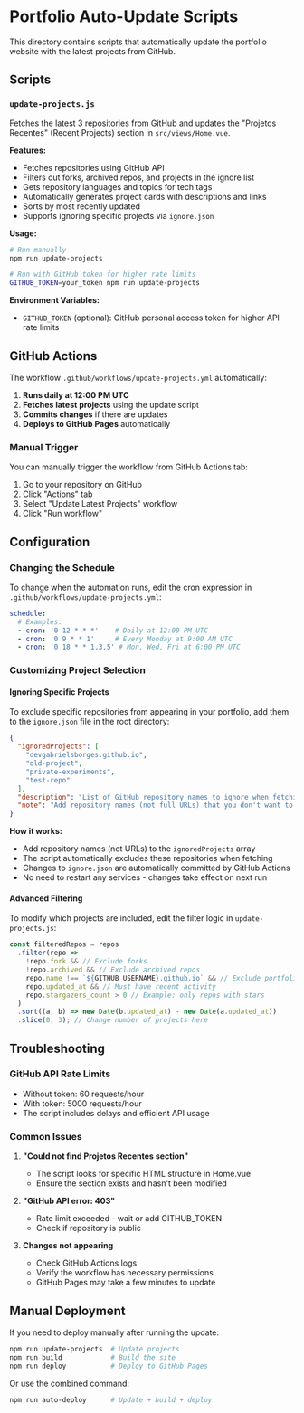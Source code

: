 # Portfolio Auto-Update Scripts

This directory contains scripts that automatically update the portfolio website with the latest projects from GitHub.

## Scripts

### `update-projects.js`

Fetches the latest 3 repositories from GitHub and updates the "Projetos Recentes" (Recent Projects) section in `src/views/Home.vue`.

**Features:**
- Fetches repositories using GitHub API
- Filters out forks, archived repos, and projects in the ignore list
- Gets repository languages and topics for tech tags
- Automatically generates project cards with descriptions and links
- Sorts by most recently updated
- Supports ignoring specific projects via `ignore.json`

**Usage:**
```bash
# Run manually
npm run update-projects

# Run with GitHub token for higher rate limits
GITHUB_TOKEN=your_token npm run update-projects
```

**Environment Variables:**
- `GITHUB_TOKEN` (optional): GitHub personal access token for higher API rate limits

## GitHub Actions

The workflow `.github/workflows/update-projects.yml` automatically:

1. **Runs daily at 12:00 PM UTC**
2. **Fetches latest projects** using the update script
3. **Commits changes** if there are updates
4. **Deploys to GitHub Pages** automatically

### Manual Trigger

You can manually trigger the workflow from GitHub Actions tab:
1. Go to your repository on GitHub
2. Click "Actions" tab
3. Select "Update Latest Projects" workflow
4. Click "Run workflow"

## Configuration

### Changing the Schedule

To change when the automation runs, edit the cron expression in `.github/workflows/update-projects.yml`:

```yaml
schedule:
  # Examples:
  - cron: '0 12 * * *'    # Daily at 12:00 PM UTC
  - cron: '0 9 * * 1'     # Every Monday at 9:00 AM UTC  
  - cron: '0 18 * * 1,3,5' # Mon, Wed, Fri at 6:00 PM UTC
```

### Customizing Project Selection

#### Ignoring Specific Projects

To exclude specific repositories from appearing in your portfolio, add them to the `ignore.json` file in the root directory:

```json
{
  "ignoredProjects": [
    "devgabrielsborges.github.io",
    "old-project",
    "private-experiments",
    "test-repo"
  ],
  "description": "List of GitHub repository names to ignore when fetching latest projects",
  "note": "Add repository names (not full URLs) that you don't want to appear in your portfolio"
}
```

**How it works:**
- Add repository names (not URLs) to the `ignoredProjects` array
- The script automatically excludes these repositories when fetching
- Changes to `ignore.json` are automatically committed by GitHub Actions
- No need to restart any services - changes take effect on next run

#### Advanced Filtering

To modify which projects are included, edit the filter logic in `update-projects.js`:

```javascript
const filteredRepos = repos
  .filter(repo => 
    !repo.fork && // Exclude forks
    !repo.archived && // Exclude archived repos
    repo.name !== `${GITHUB_USERNAME}.github.io` && // Exclude portfolio
    repo.updated_at && // Must have recent activity
    repo.stargazers_count > 0 // Example: only repos with stars
  )
  .sort((a, b) => new Date(b.updated_at) - new Date(a.updated_at))
  .slice(0, 3); // Change number of projects here
```

## Troubleshooting

### GitHub API Rate Limits
- Without token: 60 requests/hour
- With token: 5000 requests/hour  
- The script includes delays and efficient API usage

### Common Issues

1. **"Could not find Projetos Recentes section"**
   - The script looks for specific HTML structure in Home.vue
   - Ensure the section exists and hasn't been modified

2. **"GitHub API error: 403"**
   - Rate limit exceeded - wait or add GITHUB_TOKEN
   - Check if repository is public

3. **Changes not appearing**
   - Check GitHub Actions logs
   - Verify the workflow has necessary permissions
   - GitHub Pages may take a few minutes to update

## Manual Deployment

If you need to deploy manually after running the update:

```bash
npm run update-projects  # Update projects
npm run build            # Build the site  
npm run deploy           # Deploy to GitHub Pages
```

Or use the combined command:
```bash
npm run auto-deploy      # Update + build + deploy
```
